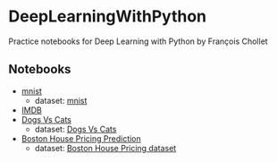 # DeepLearningWithPython

Practice notebooks for Deep Learning with Python by François Chollet

## Notebooks

- [mnist](./mnist.ipynb)
  - dataset: [mnist](https://www.kaggle.com/c/digit-recognizer)
- [IMDB](./IMDB.ipynb)
- [Dogs Vs Cats](./DogsVsCats(Overfitting).ipynb)
  - dataset: [Dogs Vs Cats](https://www.kaggle.com/c/dogs-vs-cats)
- [Boston House Pricing Prediction](./housePricingPrediction.ipynb)
  - dataset: [Boston House Pricing dataset](https://www.kaggle.com/vikrishnan/boston-house-prices)
